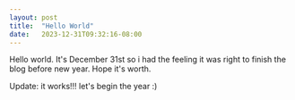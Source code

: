 ```yaml
---
layout: post
title:  "Hello World"
date:   2023-12-31T09:32:16-08:00
---
```

Hello world. It's December 31st so i had the feeling it was right to finish the blog before new year. Hope it's worth.

Update: it works!!! let's begin the year :)

